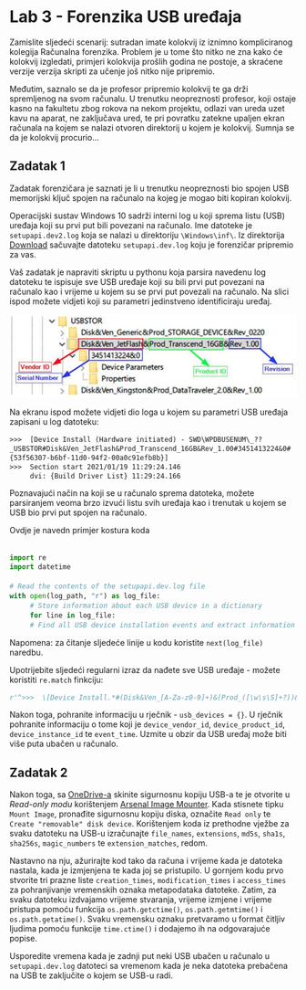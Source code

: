 # Lab 3 - Forenzika USB uređaja

Zamislite sljedeći scenarij: sutradan imate kolokvij iz iznimno kompliciranog kolegija Računalna forenzika. Problem je u tome što nitko ne zna kako će kolokvij izgledati, primjeri kolokvija prošlih godina ne postoje, a skraćene verzije verzija skripti za učenje još nitko nije pripremio.

Međutim, saznalo se da je profesor pripremio kolokvij te ga drži spremljenog na svom računalu. U trenutku neopreznosti profesor, koji ostaje kasno na fakultetu zbog rokova na nekom projektu, odlazi van ureda uzet kavu na aparat, ne zaključava ured, te pri povratku zatekne upaljen ekran računala na kojem se nalazi otvoren direktorij u kojem je kolokvij. Sumnja se da je kolokvij procurio...

## Zadatak 1

Zadatak forenzičara je saznati je li u trenutku neopreznosti bio spojen USB memorijski ključ spojen na računalo na kojeg je mogao biti kopiran kolokvij.

Operacijski sustav Windows 10 sadrži interni log u koji sprema listu (USB) uređaja koji su prvi put bili povezani na računalo. Ime datoteke je `setupapi.dev2.log` koja se nalazi u direktoriju `\Windows\inf\`. Iz direktorija [Download](Download) sačuvajte datoteku `setupapi.dev.log` koju je forenzičar pripremio za vas.

Vaš zadatak je napraviti skriptu u pythonu koja parsira navedenu log datoteku te ispisuje sve USB uređaje koji su bili prvi put povezani na računalo kao i vrijeme u kojem su se prvi put povezali na računalo. Na slici ispod možete vidjeti koji su parametri jedinstveno identificiraju uređaj. 

![USB_drive](figs/USB_how_it_looks.png)

Na ekranu ispod možete vidjeti dio loga u kojem su parametri USB uređaja zapisani u log datoteku:

```
>>>  [Device Install (Hardware initiated) - SWD\WPDBUSENUM\_??_USBSTOR#Disk&Ven_JetFlash&Prod_Transcend_16GB&Rev_1.00#3451413224&0#{53f56307-b6bf-11d0-94f2-00a0c91efb8b}]
>>>  Section start 2021/01/19 11:29:24.146
     dvi: {Build Driver List} 11:29:24.166
```

Poznavajući način na koji se u računalo sprema datoteka, možete parsiranjem veoma brzo izvući listu svih uređaja kao i trenutak u kojem se USB bio prvi put spojen na računalo.

Ovdje je navedn primjer kostura koda
```python

import re
import datetime

# Read the contents of the setupapi.dev.log file
with open(log_path, "r") as log_file:
     # Store information about each USB device in a dictionary
     for line in log_file:
     # Find all USB device installation events and extract information about each device
```
Napomena: za čitanje sljedeće linije u kodu koristite `next(log_file)` naredbu.

Upotrijebite sljedeći regularni izraz da nađete sve USB uređaje - možete koristiti `re.match` finkciju:

```python
r'^>>>  \[Device Install.*#(Disk&Ven_[A-Za-z0-9]+)&(Prod_([\w\s\S]+?))&(Rev_([\w\s\S]+?))#([\w\s\S]+?)#.*\]'
```

Nakon toga, pohranite informaciju u rječnik - 
`usb_devices = {}`. U rječnik pohranite informaciju o tome koji je `device_vendor_id`, `device_product_id`, `device_instance_id` te `event_time`. Uzmite u obzir da USB uređaj može biti više puta ubačen u računalo.

## Zadatak 2

Nakon toga, sa [OneDrive-a](https://fesb-my.sharepoint.com/:u:/g/personal/toperkov_fesb_hr/EfhiVmgtjjVFuTtYW8Ga8rcB7nb6RzY22WMw4XfQ1jrewg?e=ewLmrz) skinite sigurnosnu kopiju USB-a te je otvorite u _Read-only modu_ korištenjem [Arsenal Image Mounter](https://www.softpedia.com/get/CD-DVD-Tools/Virtual-CD-DVD-Rom/Arsenal-Image-Mounter.shtml). Kada stisnete tipku `Mount Image`, pronađite sigurnosnu kopiju diska, označite `Read only` te `Create "removable" disk device`. Korištenjem koda iz prethodne vježbe za svaku datoteku na USB-u izračunajte `file_names`, `extensions`, `md5s`, `sha1s`, `sha256s`, `magic_numbers` te `extension_matches`, redom.

Nastavno na nju, ažurirajte kod tako da računa i vrijeme kada je datoteka nastala, kada je izmjenjena te kada joj se pristupilo. U gornjem kodu prvo stvorite tri prazne liste `creation_times`, `modification_times` i `access_times` za pohranjivanje vremenskih oznaka metapodataka datoteke. Zatim, za svaku datoteku izdvajamo vrijeme stvaranja, vrijeme izmjene i vrijeme pristupa pomoću funkcija `os.path.getctime()`, `os.path.getmtime()` i `os.path.getatime()`. Svaku vremensku oznaku pretvaramo u format čitljiv ljudima pomoću funkcije `time.ctime()` i dodajemo ih na odgovarajuće popise.

Usporedite vremena kada je zadnji put neki USB ubačen u računalo u `setupapi.dev.log` datoteci sa vremenom kada je neka datoteka prebačena na USB te zaključite o kojem se USB-u radi.